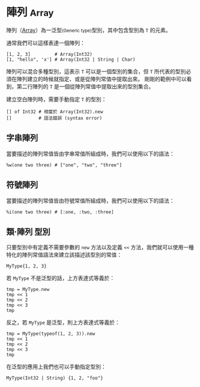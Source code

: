 # 陣列 <small>Array</small>

陣列（[Array](http://crystal-lang.org/api/Array.html)）為一泛型<small>(Generic type)</small>型別，其中包含型別為 `T` 的元素。

通常我們可以這樣表達一個陣列：

```crystal
[1, 2, 3]         # Array(Int32)
[1, "hello", 'x'] # Array(Int32 | String | Char)
```

陣列可以混合多種型別，這表示 `T` 可以是一個型別的集合，但 `T` 所代表的型別必須在陣列建立的時候就指定、或是從陣列常值中提取出來。
剛剛的範例中可以看到，第二行陣列的 `T` 是一個從陣列常值中提取出來的型別集合。

建立空白陣列時，需要手動指定 `T` 的型別：

```crystal
[] of Int32 # 相當於 Array(Int32).new
[]          # 語法錯誤 (syntax error)
```

## 字串陣列

當要描述的陣列常值皆由字串常值所組成時，我們可以使用以下的語法：

```crystal
%w(one two three) # ["one", "two", "three"]
```

## 符號陣列

當要描述的陣列常值皆由符號常值所組成時，我們可以使用以下的語法：

```crystal
%i(one two three) # [:one, :two, :three]
```

## 類·陣列 型別

只要型別中有定義不需要參數的 `new` 方法以及定義 `<<` 方法，我們就可以使用一種特化的陣列常值語法來建立該描述該型別的常值：

```crystal
MyType{1, 2, 3}
```

若 `MyType` 不是泛型的話，上方表達式等義於：

```crystal
tmp = MyType.new
tmp << 1
tmp << 2
tmp << 3
tmp
```

反之，若 `MyType` 是泛型，則上方表達式等義於：

```crystal
tmp = MyType(typeof(1, 2, 3)).new
tmp << 1
tmp << 2
tmp << 3
tmp
```

在泛型的應用上我們也可以手動指定型別：

```crystal
MyType(Int32 | String) {1, 2, "foo"}
```
